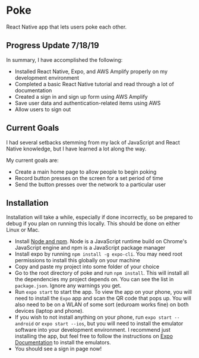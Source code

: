 # Poke
React Native app that lets users poke each other.

## Progress Update 7/18/19
In summary, I have accomplished the following:

- Installed React Native, Expo, and AWS Amplify properly on my development environment
- Completed a basic React Native tutorial and read through a lot of documentation
- Created a sign in and sign up form using AWS Amplify
- Save user data and authentication-related items using AWS
- Allow users to sign out

## Current Goals
I had several setbacks stemming from my lack of JavaScript and React Native knowledge, but I have learned a lot along the way.

My current goals are:

- Create a main home page to allow people to begin poking
- Record button presses on the screen for a set period of time
- Send the button presses over the network to a particular user

## Installation
Installation will take a while, especially if done incorrectly, so be prepared to debug if you plan on running this locally. This should be done on either Linux or Mac.

- Install [Node and npm](https://www.npmjs.com/get-npm). Node is a JavaScript runtime build on Chrome's JavaScript engine and npm is a JavaScript package manager
- Install expo by running `npm install -g expo-cli`. You may need root permissions to install this globally on your machine
- Copy and paste my project into some folder of your choice
- Go to the root directory of poke and run `npm install`. This will install all the dependencies my project depends on. You can see the list in `package.json`. Ignore any warnings you get.
- Run `expo start` to start the app. To view the app on your phone, you will need to install the `Expo` app and scan the QR code that pops up. You will also need to be on a WLAN of some sort (eduroam works fine) on both devices (laptop and phone).
- If you wish to not install anything on your phone, run `expo start --android` or `expo start --ios`, but you will need to install the emulator software into your development environment. I recommend just installing the app, but feel free to follow the instructions on [Expo Documentation](https://docs.expo.io/versions/latest/introduction/installation/) to install the emulators.
- You should see a sign in page now!
